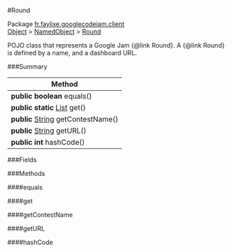 #Round

Package [fr.faylixe.googlecodejam.client](https://github.com/Faylixe/googlecodejam-client/blob/master/fr/faylixe/googlecodejam/client)<br>
[Object]() > [NamedObject]() > [Round]()

<p>POJO class that represents a Google Jam {@link Round}.
 A {@link Round} is defined by a name, and a dashboard
 URL.</p>

###Summary


| Method |
| --- |
| **public** **boolean** equals() |
| **public static** [List]() get() |
| **public** [String]() getContestName() |
| **public** [String]() getURL() |
| **public** **int** hashCode() |

###Fields


###Methods

####equals


####get


####getContestName


####getURL


####hashCode


